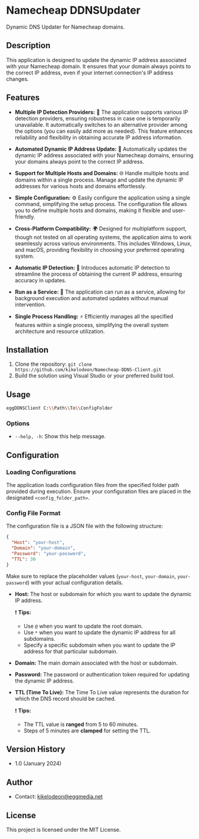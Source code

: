 # Namecheap DDNSUpdater

Dynamic DNS Updater for Namecheap domains.

## Description

This application is designed to update the dynamic IP address associated with your Namecheap domain. It ensures that your domain always points to the correct IP address, even if your internet connection's IP address changes.

## Features

- **Multiple IP Detection Providers:** 🔄 The application supports various IP detection providers, ensuring robustness in case one is temporarily unavailable. It automatically switches to an alternative provider among the options (you can easily add more as needed). This feature enhances reliability and flexibility in obtaining accurate IP address information.

- **Automated Dynamic IP Address Update:** 🚀 Automatically updates the dynamic IP address associated with your Namecheap domains, ensuring your domains always point to the correct IP address.

- **Support for Multiple Hosts and Domains:** 🌐 Handle multiple hosts and domains within a single process. Manage and update the dynamic IP addresses for various hosts and domains effortlessly.

- **Simple Configuration:** ⚙️ Easily configure the application using a single command, simplifying the setup process. The configuration file allows you to define multiple hosts and domains, making it flexible and user-friendly.

- **Cross-Platform Compatibility:** 🌍 Designed for multiplatform support, though not tested on all operating systems, the application aims to work seamlessly across various environments. This includes Windows, Linux, and macOS, providing flexibility in choosing your preferred operating system.

- **Automatic IP Detection:** 🎯 Introduces automatic IP detection to streamline the process of obtaining the current IP address, ensuring accuracy in updates.

- **Run as a Service:** 🔄 The application can run as a service, allowing for background execution and automated updates without manual intervention.

- **Single Process Handling:** ⚡ Efficiently manages all the specified features within a single process, simplifying the overall system architecture and resource utilization.


## Installation

1. Clone the repository: `git clone https://github.com/kikelodeon/Namecheap-DDNS-Client.git`
2. Build the solution using Visual Studio or your preferred build tool.

## Usage

```bash
eggDDNSClient C:\\Path\\To\\ConfigFolder
```
### Options

- `--help, -h`: Show this help message.

## Configuration

### Loading Configurations
The application loads configuration files from the specified folder path provided during execution. Ensure your configuration files are placed in the designated `<config_folder_path>`.


### Config File Format
The configuration file is a JSON file with the following structure:
```json
{
  "Host": "your-host",
  "Domain": "your-domain",
  "Password": "your-password",
  "TTL": 30
}
```
Make sure to replace the placeholder values (`your-host`, `your-domain`, `your-password`) with your actual configuration details.

- **Host:** The host or subdomain for which you want to update the dynamic IP address.

  :exclamation: **Tips:**
  - Use `@` when you want to update the root domain.
  - Use `*` when you want to update the dynamic IP address for all subdomains.
  - Specify a specific subdomain when you want to update the IP address for that particular subdomain.


- **Domain:** The main domain associated with the host or subdomain.
- **Password:** The password or authentication token required for updating the dynamic IP address.
- **TTL (Time To Live):** The Time To Live value represents the duration for which the DNS record should be cached.
  
  :exclamation: **Tips:**
  -  The TTL value is **ranged** from 5 to 60 minutes.
  -  Steps of 5 minutes are **clamped** for setting the TTL.


## Version History

- 1.0 (January 2024)

## Author
- Contact: kikelodeon@eggmedia.net

## License

This project is licensed under the MIT License.